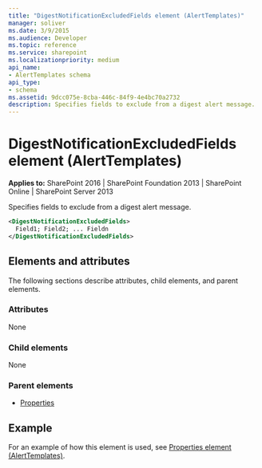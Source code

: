 ```yaml
---
title: "DigestNotificationExcludedFields element (AlertTemplates)"
manager: soliver
ms.date: 3/9/2015
ms.audience: Developer
ms.topic: reference
ms.service: sharepoint
ms.localizationpriority: medium
api_name:
- AlertTemplates schema
api_type:
- schema
ms.assetid: 9dcc075e-8cba-446c-84f9-4e4bc70a2732
description: Specifies fields to exclude from a digest alert message.
---
```


# DigestNotificationExcludedFields element (AlertTemplates)

**Applies to:** SharePoint 2016 | SharePoint Foundation 2013 | SharePoint Online | SharePoint Server 2013
  
Specifies fields to exclude from a digest alert message.
  
```XML
<DigestNotificationExcludedFields>
  Field1; Field2; ... Fieldn
</DigestNotificationExcludedFields>
```

## Elements and attributes

The following sections describe attributes, child elements, and parent elements.

### Attributes

None
  
### Child elements

None
  
### Parent elements

- [Properties](properties-element-alerttemplates.md)
   
## Example

For an example of how this element is used, see [Properties element (AlertTemplates)](properties-element-alerttemplates.md).
  

